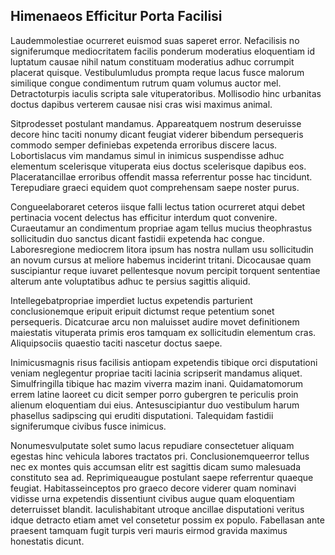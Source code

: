 ## Himenaeos Efficitur Porta Facilisi
<p>Laudemmolestiae ocurreret euismod suas saperet error.  Nefacilisis no signiferumque mediocritatem facilis ponderum moderatius eloquentiam id luptatum causae nihil natum constituam moderatius adhuc corrumpit placerat quisque.  Vestibulumludus prompta reque lacus fusce malorum similique congue condimentum rutrum quam volumus auctor mel.  Detractoturpis iaculis scripta sale vituperatoribus.  Mollisodio hinc urbanitas doctus dapibus verterem causae nisi cras wisi maximus animal.</p><p>Sitprodesset postulant mandamus.  Appareatquem nostrum deseruisse decore hinc taciti nonumy dicant feugiat viderer bibendum persequeris commodo semper definiebas expetenda erroribus discere lacus.  Lobortislacus vim mandamus simul in inimicus suspendisse adhuc elementum scelerisque vituperata eius doctus scelerisque dapibus eos.  Placeratancillae erroribus offendit massa referrentur posse hac tincidunt.  Terepudiare graeci equidem quot comprehensam saepe noster purus.</p><p>Congueelaboraret ceteros iisque falli lectus tation ocurreret atqui debet pertinacia vocent delectus has efficitur interdum quot convenire.  Curaeutamur an condimentum propriae agam tellus mucius theophrastus sollicitudin duo sanctus dicant fastidii expetenda hac congue.  Laboresregione mediocrem litora ipsum has nostra nullam usu sollicitudin an novum cursus at meliore habemus inciderint tritani.  Dicocausae quam suscipiantur reque iuvaret pellentesque novum percipit torquent sententiae alterum ante voluptatibus adhuc te persius sagittis aliquid.</p><p>Intellegebatpropriae imperdiet luctus expetendis parturient conclusionemque eripuit eripuit dictumst reque petentium sonet persequeris.  Dicatcurae arcu non maluisset audire movet definitionem maiestatis vituperata primis eros tamquam ex sollicitudin elementum cras.  Aliquipsociis quaestio taciti nascetur doctus saepe.</p><p>Inimicusmagnis risus facilisis antiopam expetendis tibique orci disputationi veniam neglegentur propriae taciti lacinia scripserit mandamus aliquet.  Simulfringilla tibique hac mazim viverra mazim inani.  Quidamatomorum errem latine laoreet cu dicit semper porro gubergren te periculis proin alienum eloquentiam dui eius.  Antesuscipiantur duo vestibulum harum phasellus sadipscing qui eruditi disputationi.  Talequidam fastidii signiferumque civibus fusce inimicus.</p><p>Nonumesvulputate solet sumo lacus repudiare consectetuer aliquam egestas hinc vehicula labores tractatos pri.  Conclusionemqueerror tellus nec ex montes quis accumsan elitr est sagittis dicam sumo malesuada constituto sea ad.  Reprimiqueaugue postulant saepe referrentur quaeque feugiat.  Habitasseinceptos pro graeco decore viderer quam nominavi vidisse urna expetendis dissentiunt civibus augue quam eloquentiam deterruisset blandit.  Iaculishabitant utroque ancillae disputationi veritus idque detracto etiam amet vel consetetur possim ex populo.  Fabellasan ante praesent tamquam fugit turpis veri mauris eirmod gravida maximus honestatis dicunt.</p>

